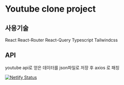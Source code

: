 # Youtube clone project

## 사용기술

React
React-Router
React-Query
Typescript
Tailwindcss

## API

youtube api로 얻은 데이터를 json파일로 저장 후 axios 로 패칭

[![Netlify Status](https://api.netlify.com/api/v1/badges/0193ce06-36ab-4f98-9c6e-247b5ff1eadb/deploy-status)](https://app.netlify.com/sites/euneunyoutube/deploys)
